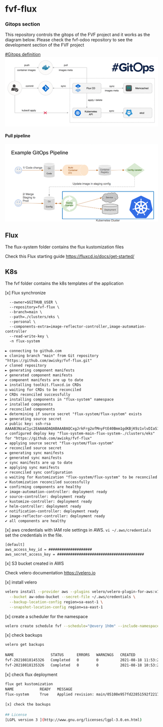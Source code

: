 # fvf-flux
### Gitops section

This repository controls the gitops of the FVF project and it works as the diagram below.
Please check the fvf-odoo repository to see the development section of the FVF project

[#Gitops definition](https://www.weave.works/technologies/gitops/)
<img src="./readme/flux-v1-diagram.png" alt="Gitops diagram"/>

#### Pull pipeline

<img src="./readme/gitops_cd_pipeline.png" alt="Gitops diagram"/>


## Flux

The flux-system folder contains the flux kustomization files

Check this Flux starting guide https://fluxcd.io/docs/get-started/

## K8s
The fvf folder contains the k8s templates of the application

[x] Flux synchronize

``` flux bootstrap github \
  --owner=$GITHUB_USER \
  --repository=fvf-flux \
  --branch=main \
  --path=./clusters/eks \
  --personal \
  --components-extra=image-reflector-controller,image-automation-controller 
  --read-write-key \ 
  -n flux-system

► connecting to github.com
► cloning branch "main" from Git repository "https://github.com/awisky/fvf-flux.git"
✔ cloned repository
► generating component manifests
✔ generated component manifests
✔ component manifests are up to date
► installing toolkit.fluxcd.io CRDs
◎ waiting for CRDs to be reconciled
✔ CRDs reconciled successfully
► installing components in "flux-system" namespace
✔ installed components
✔ reconciled components
► determining if source secret "flux-system/flux-system" exists
► generating source secret
✔ public key: ssh-rsa AAAAB3NzaC1yc2EAAAADAQABAAABAQCxgJrkFrg2ofMnyFtE40Bmm1gdKBjK9z1vlvDIaS1z/RA3srn50Y4snUNIlaTd2Qbtg7FyapL8X5onXuXdqfqR25M6H0tVl0OT6JhyJRZ5c2uJQT6gOZ1nJfUkDTLpUWxuLMXuewXGAde+9vrH84Ay0kXa58jooz2CmnuxMQxokpTwf+RMpG2RTq2qijwDszeLDtPetp8lenn8bo0JEitdRBvuSbDCXV9pf3fKzhjViDMOuyRQ/MhwrksDMzssqCCR/xQ75E8CI4f655iXDlzdrqqC5S/FCZc3D8gXV4mc6kDQIQOL7m63c8NaTSflWZJfeUjZq6Kw5o9XE1+Xb7ZF
✔ configured deploy key "flux-system-main-flux-system-./clusters/eks" for "https://github.com/awisky/fvf-flux"
► applying source secret "flux-system/flux-system"
✔ reconciled source secret
► generating sync manifests
✔ generated sync manifests
✔ sync manifests are up to date
► applying sync manifests
✔ reconciled sync configuration
◎ waiting for Kustomization "flux-system/flux-system" to be reconciled
✔ Kustomization reconciled successfully
► confirming components are healthy
✔ image-automation-controller: deployment ready
✔ source-controller: deployment ready
✔ kustomize-controller: deployment ready
✔ helm-controller: deployment ready
✔ notification-controller: deployment ready
✔ image-reflector-controller: deployment ready
✔ all components are healthy

```

[x] aws credentials with IAM role settings in AWS.
`vi ~/.aws/credentials`
set the credentials in the file.
```
[default]
aws_access_key_id = ####################
aws_secret_access_key = ########################################
```

[x] S3 bucket created in AWS

Check velero documentation https://velero.io

[x] install velero
```bash
velero install --provider aws --plugins velero/velero-plugin-for-aws:v1.0.0 \
  --bucket aw-odoo-bucket --secret-file ~/.aws/credentials \
  --backup-location-config region=sa-east-1 \
  --snapshot-location-config region=sa-east-1
```

[x] create a scheduler for the namespace
```bash
velero create schedule fvf --schedule="@every 1h0m" --include-namespaces fvf-odoo --ttl 1h5m0s
```

[x] check backups

```bash
velero get backups

NAME                 STATUS      ERRORS   WARNINGS   CREATED                         EXPIRES   STORAGE LOCATION   SELECTOR
fvf-20210818145326   Completed   0        0          2021-08-18 11:53:26 -0300 -03   55m       default            <none>
fvf-20210818135326   Completed   0        0          2021-08-18 10:53:26 -0300 -03   4m ago    default            <none>
```



[x] check flux deployment

```bash
flux get kustomization
NAME            READY   MESSAGE                                                         REVISION                                        SUSPENDED 
flux-system     True    Applied revision: main/05108e957fd22851592f22171321075f07605ca7 main/05108e957fd22851592f22171321075f07605ca7   False ```

[x] check the backups

## License
[LGPL version 3 ](http://www.gnu.org/licenses/lgpl-3.0.en.html)